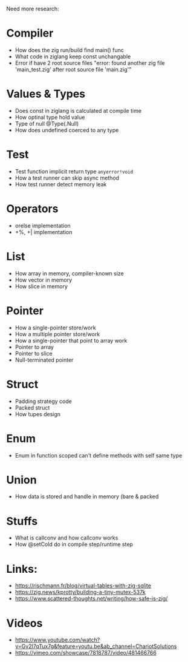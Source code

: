 Need more research:

# Compiler
 - How does the zig run/build find main() func
 - What code in ziglang keep const unchangable
 - Error if have 2 root source files "error: found another zig file 'main_test.zig' after root source file 'main.zig'"

# Values & Types
 - Does const in ziglang is calculated at compile time
 - How optinal type hold value
 - Type of null @Type(.Null)
 - How does undefined coerced to any type

# Test
 - Test function implicit return type `anyerror!void`
 - How a test runner can skip async method
 - How test runner detect memory leak

# Operators
 - orelse implementation
 - +%, +| implementation

# List
 - How array in memory, compiler-known size
 - How vector in memory
 - How slice in memory

# Pointer
 - How a single-pointer store/work
 - How a multiple pointer store/work
 - How a single-pointer that point to array work
 - Pointer to array
 - Pointer to slice
 - Null-terminated pointer

# Struct
 - Padding strategy code
 - Packed struct
 - How tupes design

# Enum
 - Enum in function scoped can't define methods with self same type

# Union
 - How data is stored and handle in memory (bare & packed

# Stuffs
 - What is callconv and how callconv works
 - How @setCold do in compile step/runtime step

# Links:
 - https://rischmann.fr/blog/virtual-tables-with-zig-sqlite
 - https://zig.news/kprotty/building-a-tiny-mutex-537k
 - https://www.scattered-thoughts.net/writing/how-safe-is-zig/

# Videos
 - https://www.youtube.com/watch?v=Gv2I7qTux7g&feature=youtu.be&ab_channel=ChariotSolutions
 - https://vimeo.com/showcase/7818787/video/481466766
